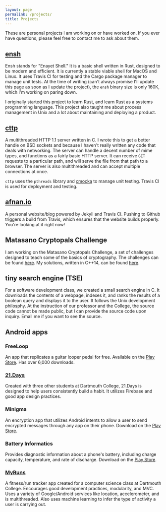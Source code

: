 ```yaml
---
layout: page
permalink: /projects/
title: Projects
---
```


These are personal projects I am working on or have worked on. If you ever have
questions, please feel free to contact me to ask about them.

## [ensh](https://github.com/afnanenayet/Enayet-Shell)

Ensh stands for "Enayet Shell." It is a basic shell written in Rust, designed
to be modern and efficient. It is currently a stable viable shell for MacOS and
Linux. It uses Travis CI for testing and the Cargo package manager to manage
unit tests. At the time of writing (can't always promise I'll update this page
as soon as I update the project), the `ensh` binary size is only 160K, which I'm
working on paring down.

I originally started this project to learn Rust, and learn Rust as a
systems programming language. This project also taught me about process
management in Unix and a lot about maintaining and deploying a product.

## [cttp](https://github.com/afnanenayet/cttp)

A multithreaded HTTP 1.1 server written in C. I wrote this to get a better handle
on BSD sockets and because I haven't really written any code that deals with
networking. The server can handle a decent number of mime types, and functions
as a fairly basic HTTP server. It can receive `GET` requests to a particular path,
and will serve the file from that path to a browser.
The server is also multithreaded and can accept multiple connections at once.

`cttp` uses the `pthreads` library and [cmocka](http://cmocka.org)
to manage unit testing. Travis CI is used for deployment and testing.

## [afnan.io](http://afnan.io)

A personal website/blog powered by Jekyll and Travis CI. Pushing to
Github triggers a build from Travis, which ensures that the website
builds properly. You're looking at it right now!

## Matasano Cryptopals Challenge

I am working on the Matasano Cryptopals Challenge, a set of challenges designed
to teach some of the basics of cryptography. The challenges can be found
[here](https://cryptopals.com). My solutions, written in C++14, can be found
[here](https://github.com/afnanenayet/Cryptopals_Challenge).

## tiny search engine (TSE)

For a software development class, we created a small search engine in C.
It downloads the contents of a webpage, indexes it, and ranks the results
of a boolean query and displays it to the user. It follows the Unix development
philosphy. At the instruction of our professor and the College, the source code
cannot be made public, but I can provide the source code upon inquiry.
Email me if you want to see the source.

## Android apps

### FreeLoop

An app that replicates a guitar looper pedal for free. Available on
the [Play Store](https://play.google.com/store/apps/details?id=com.enayet.loopr).
Has over 6,000 downloads.

### [21.Days](https://github.com/afnanenayet/21.Days)

Created with three other students at Dartmouth College, 21.Days is designed
to help users consistently build a habit. It utilizes Firebase and good app
design practices.

### Minigma

An encryption app that utilizes Android intents to allow a user to send encrypted
messages through any app on their phone. Download on the
[Play Store](https://play.google.com/store/apps/details?id=com.enayet.minigma).

### Battery Informatics

Provides diagnostic information about a phone's battery, including charge
capacity, temperature, and rate of discharge. Download on the
[Play Store](https://play.google.com/store/apps/details?id=com.enayet.powinfo).

### [MyRuns](https://github.com/afnanenayet/MyRuns6)

A fitness/run tracker app created for a computer science class at Dartmouth College.
Encourages good development practices, modularity, and MVC. Uses a variety of
Google/Android services like location, accelerometer, and is multithreaded.
Also uses machine learning to infer the type of activity a user is carrying out.
